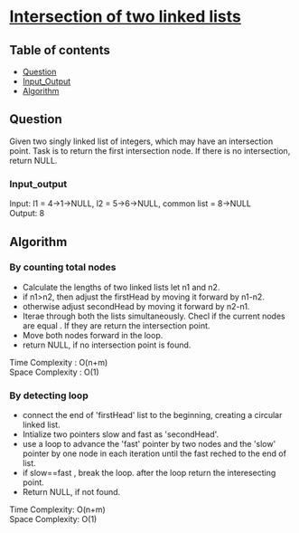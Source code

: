 # [Intersection of two linked lists](https://www.codingninjas.com/codestudio/problems/intersection-of-two-linked-lists_8230688?challengeSlug=striver-sde-challenge&leftPanelTab=0)

## Table of contents

- [Question](#question)
- [Input_Output](#input_output)
- [Algorithm](#algorithm)

## Question
Given two singly linked list of integers, which may have an intersection point. Task is to return the first intersection node. If there is no intersection, return NULL.

### Input_output
Input: l1 =  4->1->NULL, l2 = 5->6->NULL, common list = 8->NULL </br>
Output: 8

## Algorithm

### By counting total nodes
- Calculate the lengths of two linked lists let n1 and n2.
- if n1>n2, then adjust the firstHead by moving it forward by n1-n2.
- otherwise adjust secondHead by moving it forward by n2-n1.
- Iterae through both the lists simultaneously. Checl if the current nodes are equal . If they are return the intersection point.
- Move both nodes forward in the loop.
- return NULL, if no intersection point is found.

Time Complexity : O(n+m) </br>
Space Complexity : O(1)

### By detecting loop
- connect the end of 'firstHead' list to the beginning, creating a circular linked list.
- Intialize two pointers slow and fast as 'secondHead'.
- use a loop to advance the 'fast' pointer by two nodes and the 'slow' pointer by one node in each iteration until the fast reched to the end of list.
- if slow==fast , break the loop. after the loop return the interesecting point.
- Return NULL, if not found.

Time Complexity: O(n+m)</br>
Space Complexity: O(1)
